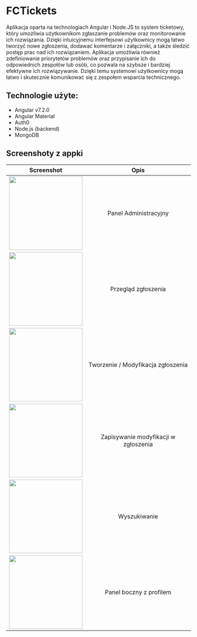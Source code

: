 # FCTickets

Aplikacja oparta na technologiach Angular i Node.JS to system ticketowy, który umożliwia użytkownikom zgłaszanie problemów oraz monitorowanie ich rozwiązania. Dzięki intuicyjnemu interfejsowi użytkownicy mogą łatwo tworzyć nowe zgłoszenia, dodawać komentarze i załączniki, a także śledzić postęp prac nad ich rozwiązaniem. Aplikacja umożliwia również zdefiniowanie priorytetów problemów oraz przypisanie ich do odpowiednich zespołów lub osób, co pozwala na szybsze i bardziej efektywne ich rozwiązywanie. Dzięki temu systemowi użytkownicy mogą łatwo i skutecznie komunikować się z zespołem wsparcia technicznego.

## Technologie użyte:
- Angular v7.2.0
- Angular Material
- Auth0
- Node.js (backend)
- MongoDB

## Screenshoty z appki

| Screenshot | Opis |
| :---:       | :---: |
| <img src="https://user-images.githubusercontent.com/88888347/219945453-4c302be5-46c8-4493-9a4c-f433bda62ae7.png" width="200"> | Panel Administracyjny  |
| <img src="https://user-images.githubusercontent.com/88888347/219945459-ef87fed2-f75f-4c8c-9a44-60ae16a40ee3.png" width="200"> | Przegląd zgłoszenia  |
| <img src="https://user-images.githubusercontent.com/88888347/219945470-0d128e11-7583-4e63-a971-84b742fa5958.png" width="200"> | Tworzenie / Modyfikacja zgłoszenia   |
| <img src="https://user-images.githubusercontent.com/88888347/219945491-16717bd6-6fe0-4748-9b11-bb58d486f179.png" width="200"> | Zapisywanie modyfikacji w zgłoszenia |
| <img src="https://user-images.githubusercontent.com/88888347/219945511-00b96f8d-700b-43fb-97c4-84fbd9e513e3.png" width="200"> | Wyszukiwanie |
| <img src="https://user-images.githubusercontent.com/88888347/219945523-c48f7f9d-fbc7-4442-b7b4-c18cc02f26f2.png" width="200"> | Panel boczny z profilem |
